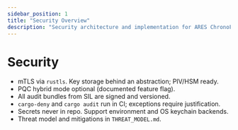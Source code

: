 ```yaml
---
sidebar_position: 1
title: "Security Overview"
description: "Security architecture and implementation for ARES ChronoFabric systems"
---
```


# Security

- mTLS via `rustls`. Key storage behind an abstraction; PIV/HSM ready.
- PQC hybrid mode optional (documented feature flag).
- All audit bundles from SIL are signed and versioned.
- `cargo-deny` and `cargo audit` run in CI; exceptions require justification.
- Secrets never in repo. Support environment and OS keychain backends.
- Threat model and mitigations in `THREAT_MODEL.md`.